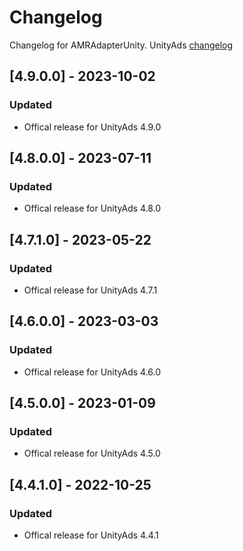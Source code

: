 # Changelog

Changelog for AMRAdapterUnity. 
UnityAds [changelog](https://github.com/Unity-Technologies/unity-ads-ios/releases)

## [4.9.0.0] - 2023-10-02
### Updated
- Offical release for UnityAds 4.9.0

## [4.8.0.0] - 2023-07-11
### Updated
- Offical release for UnityAds 4.8.0

## [4.7.1.0] - 2023-05-22
### Updated
- Offical release for UnityAds 4.7.1

## [4.6.0.0] - 2023-03-03
### Updated
- Offical release for UnityAds 4.6.0

## [4.5.0.0] - 2023-01-09
### Updated
- Offical release for UnityAds 4.5.0

## [4.4.1.0] - 2022-10-25
### Updated
- Offical release for UnityAds 4.4.1
